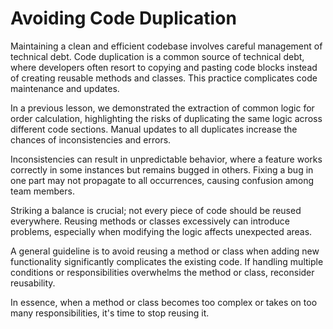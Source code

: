 # Avoiding Code Duplication

Maintaining a clean and efficient codebase involves careful management of technical debt. Code duplication is a common source of technical debt, where developers often resort to copying and pasting code blocks instead of creating reusable methods and classes. This practice complicates code maintenance and updates.

In a previous lesson, we demonstrated the extraction of common logic for order calculation, highlighting the risks of duplicating the same logic across different code sections. Manual updates to all duplicates increase the chances of inconsistencies and errors.

Inconsistencies can result in unpredictable behavior, where a feature works correctly in some instances but remains bugged in others. Fixing a bug in one part may not propagate to all occurrences, causing confusion among team members.

Striking a balance is crucial; not every piece of code should be reused everywhere. Reusing methods or classes excessively can introduce problems, especially when modifying the logic affects unexpected areas.

A general guideline is to avoid reusing a method or class when adding new functionality significantly complicates the existing code. If handling multiple conditions or responsibilities overwhelms the method or class, reconsider reusability.

In essence, when a method or class becomes too complex or takes on too many responsibilities, it's time to stop reusing it.
